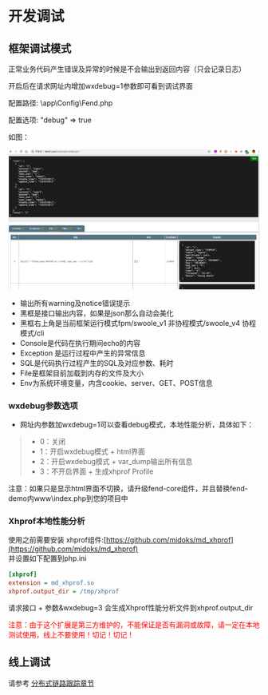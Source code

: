 # 开发调试

## 框架调试模式
正常业务代码产生错误及异常的时候是不会输出到返回内容（只会记录日志） 

开启后在请求网址内增加wxdebug=1参数即可看到调试界面 
 
配置路径: \app\Config\Fend.php 

配置选项: "debug" => true 

如图： 

![debug](assets/wxdebug_main.png)

 * 输出所有warning及notice错误提示
 * 黑框是接口输出内容，如果是json那么自动会美化
 * 黑框右上角是当前框架运行模式fpm/swoole_v1 非协程模式/swoole_v4 协程模式/cli
 * Console是代码在执行期间echo的内容
 * Exception 是运行过程中产生的异常信息
 * SQL是代码执行过程产生的SQL及对应参数、耗时
 * File是框架目前加载到内存的文件及大小
 * Env为系统环境变量，内含cookie、server、GET、POST信息
 
### wxdebug参数选项
 
  * 网址内参数加wxdebug=1可以查看debug模式，本地性能分析，具体如下：
   > * 0：关闭
   > * 1：开启wxdebug模式 + html界面
   > * 2：开启wxdebug模式 + var_dump输出所有信息
   > * 3：不开启界面 + 生成xhprof Profile

注意：如果只是显示html界面不切换，请升级fend-core组件，并且替换fend-demo内www\index.php到您的项目中

### Xhprof本地性能分析 
使用之前需要安装 xhprof组件:[https://github.com/midoks/md_xhprof](https://github.com/midoks/md_xhprof)  
并设置如下配置到php.ini
```ini
[xhprof]
extension = md_xhprof.so
xhprof.output_dir = /tmp/xhprof 
```
请求接口 + 参数&wxdebug=3 会生成Xhprof性能分析文件到xhprof.output_dir 

<font color=red>注意：由于这个扩展是第三方维护的，不能保证是否有漏洞或故障，请一定在本地测试使用，线上不要使用！切记！切记！</font>

## 线上调试
请参考 [分布式链路跟踪章节](component/trace.md) 

